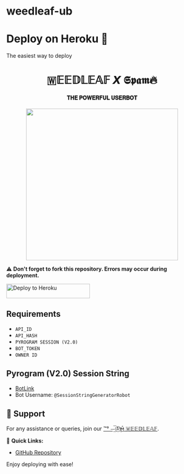 # weedleaf-ub
# Deploy on Heroku 🚀
The easiest way to deploy 

<h1 align="center"><b> 🇼𝔼𝔼𝔻𝕃𝔼𝔸𝔽 𝙓 𝕾𝖕𝖆𝖒🔥</b></h1>

<h4 align="center"> 𝐓𝐇𝐄 𝐏𝐎𝐖𝐄𝐑𝐅𝐔𝐋 𝐔𝐒𝐄𝐑𝐁𝐎𝐓 </h4>

<p align="center"><a href="https://t.me/gamingggggg3"><img src="https://graph.org/file/6b1e6a6b8b0bb4934689f.jpg" width="400"></a></p>

⚠️ **Don't forget to fork this repository. Errors may occur during deployment.**

<p align="left">
  <a href="https://dashboard.heroku.com/new?template=https://github.com/gamingbuddyyy/weedleaf-ub">
    <img src="https://img.shields.io/badge/Deploy%20To%20Heroku-pink?style=for-the-badge&logo=heroku" width="220" height="38.45" alt="Deploy to Heroku">
  </a>
</p>

## Requirements
- `API_ID`
- `API_HASH`
- `PYROGRAM SESSION (V2.0)`
- `BOT_TOKEN`
- `OWNER ID`

## Pyrogram (V2.0) Session String
- [BotLink](https://t.me/SessionStringGeneratorRobot)
- Bot Username: `@SessionStringGeneratorRobot`

## 🌟 Support
For any assistance or queries, join our [™°‌ ⏤͟͞ ≛⃝ᶦϻͣ  🇼𝔼𝔼𝔻𝕃𝔼𝔸𝔽](https://t.me/GAMINGGGGGG3).

🔗 **Quick Links:**
- [GitHub Repository](https://github.com/gamingbuddyyy/weedleaf-ub)

Enjoy deploying with ease!
